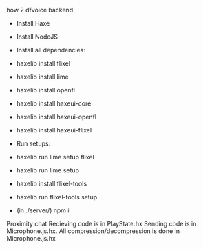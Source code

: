 how 2 dfvoice backend

- Install Haxe
- Install NodeJS
- Install all dependencies:
  
- haxelib install flixel
- haxelib install lime
- haxelib install openfl
- haxelib install haxeui-core
- haxelib install haxeui-openfl
- haxelib install haxeui-flixel

- Run setups:
- haxelib run lime setup flixel
- haxelib run lime setup
- haxelib install flixel-tools
- haxelib run flixel-tools setup
- (in ./server/) npm i


Proximity chat Recieving code is in PlayState.hx
Sending code is in Microphone.js.hx.
All compression/decompression is done in Microphone.js.hx
